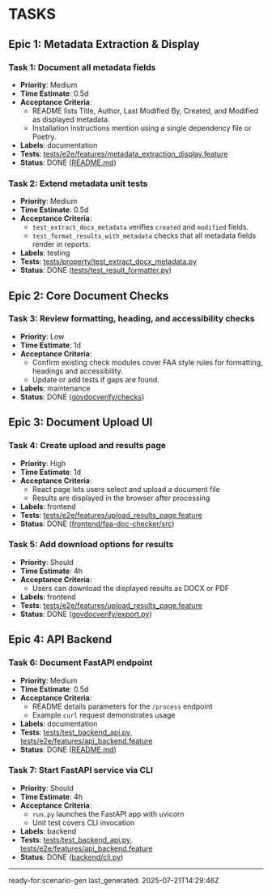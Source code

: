 # TASKS

## Epic 1: Metadata Extraction & Display

### Task 1: Document all metadata fields
- **Priority**: Medium
- **Time Estimate**: 0.5d
- **Acceptance Criteria**:
  - README lists Title, Author, Last Modified By, Created, and Modified as displayed metadata.
  - Installation instructions mention using a single dependency file or Poetry.
- **Labels**: documentation
- **Tests**: [tests/e2e/features/metadata_extraction_display.feature](tests/e2e/features/metadata_extraction_display.feature)
- **Status**: DONE ([README.md](../README.md))

### Task 2: Extend metadata unit tests
- **Priority**: Medium
- **Time Estimate**: 0.5d
- **Acceptance Criteria**:
  - `test_extract_docx_metadata` verifies `created` and `modified` fields.
  - `test_format_results_with_metadata` checks that all metadata fields render in reports.
- **Labels**: testing
- **Tests**: [tests/property/test_extract_docx_metadata.py](tests/property/test_extract_docx_metadata.py)
- **Status**: DONE ([tests/test_result_formatter.py](../tests/test_result_formatter.py))

## Epic 2: Core Document Checks

### Task 3: Review formatting, heading, and accessibility checks
- **Priority**: Low
- **Time Estimate**: 1d
- **Acceptance Criteria**:
  - Confirm existing check modules cover FAA style rules for formatting, headings and accessibility.
  - Update or add tests if gaps are found.
- **Labels**: maintenance
- **Status**: DONE ([govdocverify/checks](../govdocverify/checks))

## Epic 3: Document Upload UI

### Task 4: Create upload and results page
- **Priority**: High
- **Time Estimate**: 1d
- **Acceptance Criteria**:
  - React page lets users select and upload a document file
  - Results are displayed in the browser after processing
- **Labels**: frontend
- **Tests**: [tests/e2e/features/upload_results_page.feature](tests/e2e/features/upload_results_page.feature)
- **Status**: DONE ([frontend/faa-doc-checker/src](../frontend/faa-doc-checker/src))

### Task 5: Add download options for results
- **Priority**: Should
- **Time Estimate**: 4h
- **Acceptance Criteria**:
  - Users can download the displayed results as DOCX or PDF
- **Labels**: frontend
- **Tests**: [tests/e2e/features/upload_results_page.feature](tests/e2e/features/upload_results_page.feature)
- **Status**: DONE ([govdocverify/export.py](../govdocverify/export.py))

## Epic 4: API Backend

### Task 6: Document FastAPI endpoint
- **Priority**: Medium
- **Time Estimate**: 0.5d
- **Acceptance Criteria**:
  - README details parameters for the `/process` endpoint
  - Example `curl` request demonstrates usage
- **Labels**: documentation
- **Tests**: [tests/test_backend_api.py](tests/test_backend_api.py), [tests/e2e/features/api_backend.feature](tests/e2e/features/api_backend.feature)
- **Status**: DONE ([README.md](../README.md))

### Task 7: Start FastAPI service via CLI
- **Priority**: Should
- **Time Estimate**: 4h
- **Acceptance Criteria**:
  - `run.py` launches the FastAPI app with uvicorn
  - Unit test covers CLI invocation
- **Labels**: backend
- **Tests**: [tests/test_backend_api.py](tests/test_backend_api.py), [tests/e2e/features/api_backend.feature](tests/e2e/features/api_backend.feature)
- **Status**: DONE ([backend/cli.py](../backend/cli.py))

---

ready-for:scenario-gen
last_generated: 2025-07-21T14:29:46Z
